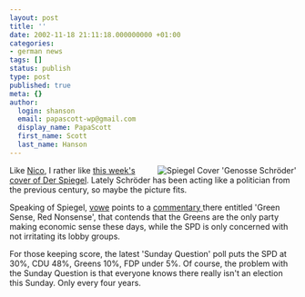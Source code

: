 ```yaml
---
layout: post
title: ''
date: 2002-11-18 21:11:18.000000000 +01:00
categories:
- german news
tags: []
status: publish
type: post
published: true
meta: {}
author:
  login: shanson
  email: papascott-wp@gmail.com
  display_name: PapaScott
  first_name: Scott
  last_name: Hanson
---
```

<p><a href="http://www.spiegel.de/spiegel/0,1518,grossbild-223629-,00.html"><img src="/images/spiegel181102.jpg" border="0" alt="Spiegel Cover 'Genosse Schröder'" align="right" /></a> Like <a href="http://www.couchblog.de/nico/archives/000880.php#000880">Nico</a>, I rather like <a href="http://www.spiegel.de/spiegel/0,1518,grossbild-223629-,00.html">this week's cover of Der Spiegel</a>. Lately Schröder has been acting like a politician from the previous century, so maybe the picture fits.</p>
<p>Speaking of Spiegel, <a href="http://vowe.net/archives/002701.html">vowe</a> points to a <a href="http://www.spiegel.de/wirtschaft/0,1518,druck-223258,00.html">commentary </a> there entitled 'Green Sense, Red Nonsense', that contends that the Greens are the only party making economic sense these days, while the SPD is only concerned with not irritating its lobby groups. </p>
<p>For those keeping score, the latest 'Sunday Question' poll puts the SPD at 30%, CDU 48%, Greens 10%, FDP under 5%. Of course, the problem with the Sunday Question is that everyone knows there really isn't an election this Sunday. Only every four years.</p>
